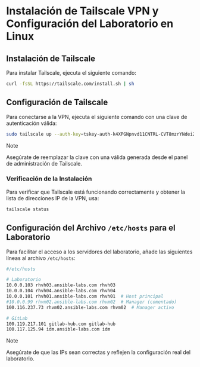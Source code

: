 # Instalación de Tailscale VPN y Configuración del Laboratorio en Linux

## Instalación de Tailscale
Para instalar Tailscale, ejecuta el siguiente comando:

```bash
curl -fsSL https://tailscale.com/install.sh | sh
```

## Configuración de Tailscale

Para conectarse a la VPN, ejecuta el siguiente comando con una clave de autenticación válida:

```bash
sudo tailscale up --auth-key=tskey-auth-k4XPGNpnvd11CNTRL-CVT8mzrYNdei2CTBS59jbkeswwwswsws
```

>[!NOTE]
>Asegúrate de reemplazar la clave con una válida generada desde el panel de administración de Tailscale.

### Verificación de la Instalación
Para verificar que Tailscale está funcionando correctamente y obtener la lista de direcciones IP de la VPN, usa:

```bash
tailscale status
```

## Configuración del Archivo `/etc/hosts` para el Laboratorio
Para facilitar el acceso a los servidores del laboratorio, añade las siguientes líneas al archivo `/etc/hosts`:

```bash
#/etc/hosts

# Laboratorio
10.0.0.103 rhvh03.ansible-labs.com rhvh03
10.0.0.104 rhvh04.ansible-labs.com rhvh04
10.0.0.101 rhvh01.ansible-labs.com rhvh01  # Host principal
#10.0.0.99 rhvm02.ansible-labs.com rhvm02  # Manager (comentado)
100.116.237.73 rhvm02.ansible-labs.com rhvm02  # Manager activo

# GitLab
100.119.217.101 gitlab-hub.com gitlab-hub
100.117.125.94 idm.ansible-labs.com idm
```

>[!NOTE]
> Asegúrate de que las IPs sean correctas y reflejen la configuración real del laboratorio.

